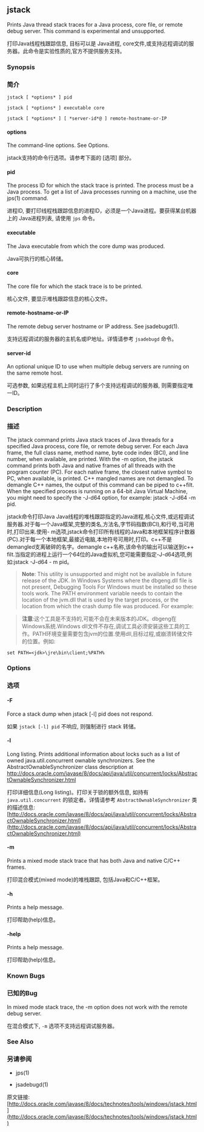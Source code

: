 ## jstack

Prints Java thread stack traces for a Java process, core file, or remote debug server. This command is experimental and unsupported.

打印Java线程栈跟踪信息, 目标可以是 Java进程, core文件,或支持远程调试的服务器。此命令是实验性质的,官方不提供服务支持。


### Synopsis

### 简介

```
jstack [ *options* ] pid

jstack [ *options* ] executable core

jstack [ *options* ] [ *server-id*@ ] remote-hostname-or-IP
```

#### options


The command-line options. See Options.

jstack支持的命令行选项。请参考下面的 [选项] 部分。


#### pid

The process ID for which the stack trace is printed. The process must be a Java process. To get a list of Java processes running on a machine, use the jps(1) command.

进程ID, 要打印线程栈跟踪信息的进程ID，必须是一个Java进程。要获得某台机器上的 Java进程列表, 请使用 `jps` 命令。


#### executable

The Java executable from which the core dump was produced.

Java可执行的核心转储。


#### core

The core file for which the stack trace is to be printed.

核心文件, 要显示堆栈跟踪信息的核心文件。


#### remote-hostname-or-IP

The remote debug server hostname or IP address. See jsadebugd(1).

支持远程调试的服务器的主机名或IP地址。详情请参考 `jsadebugd` 命令。


#### server-id

An optional unique ID to use when multiple debug servers are running on the same remote host.

可选参数, 如果远程主机上同时运行了多个支持远程调试的服务器, 则需要指定唯一ID。


### Description

### 描述


The jstack command prints Java stack traces of Java threads for a specified Java process, core file, or remote debug server. For each Java frame, the full class name, method name, byte code index (BCI), and line number, when available, are printed. With the -m option, the jstack command prints both Java and native frames of all threads with the program counter (PC). For each native frame, the closest native symbol to PC, when available, is printed. C++ mangled names are not demangled. To demangle C++ names, the output of this command can be piped to c++filt. When the specified process is running on a 64-bit Java Virtual Machine, you might need to specify the -J-d64 option, for example: jstack -J-d64 -m pid.

jstack命令打印Java Java线程的堆栈跟踪指定的Java进程,核心文件,或远程调试服务器.对于每一个Java框架,完整的类名,方法名,字节码指数(BCI),和行号,当可用时,打印出来.使用- m选项,jstack命令打印所有线程的Java和本地框架程序计数器(PC).对于每一个本地框架,最接近电脑,本地符号可用时,打印。c++不是demangled支离破碎的名字。demangle c++名称,该命令的输出可以输送到c++ filt.当指定的进程上运行一个64位的Java虚拟机,您可能需要指定-J-d64选项,例如:jstack -J-d64 - m pid。


> **Note**: This utility is unsupported and might not be available in future release of the JDK. In Windows Systems where the dbgeng.dll file is not present, Debugging Tools For Windows must be installed so these tools work. The PATH environment variable needs to contain the location of the jvm.dll that is used by the target process, or the location from which the crash dump file was produced. For example:

> **注意**:这个工具是不支持的,可能不会在未来版本的JDK。dbgeng在Windows系统.Windows dll文件不存在,调试工具必须安装这些工具的工作。PATH环境变量需要包含jvm的位置.使用dll,目标过程,或崩溃转储文件的位置。例如:



	set PATH=<jdk>\jre\bin\client;%PATH%

### Options

### 选项


#### -F

Force a stack dump when jstack [-l] pid does not respond.

如果 `jstack [-l] pid` 不响应, 则强制进行 stack 转储。


#### -l

Long listing. Prints additional information about locks such as a list of owned java.util.concurrent ownable synchronizers. See the AbstractOwnableSynchronizer class description at
http://docs.oracle.com/javase/8/docs/api/java/util/concurrent/locks/AbstractOwnableSynchronizer.html

打印详细信息(Long listing)。打印关于锁的额外信息, 如持有 `java.util.concurrent` 的锁定者。详情请参考 `AbstractOwnableSynchronizer` 类的描述信息:
[http://docs.oracle.com/javase/8/docs/api/java/util/concurrent/locks/AbstractOwnableSynchronizer.html](http://docs.oracle.com/javase/8/docs/api/java/util/concurrent/locks/AbstractOwnableSynchronizer.html)


#### -m

Prints a mixed mode stack trace that has both Java and native C/C++ frames.

打印混合模式(mixed mode)的堆栈跟踪, 包括Java和C/C++框架。


#### -h

Prints a help message.

打印帮助(help)信息。


#### -help

Prints a help message.

打印帮助(help)信息。


### Known Bugs

### 已知的Bug


In mixed mode stack trace, the -m option does not work with the remote debug server.

在混合模式下, `-m` 选项不支持远程调试服务器。


### See Also

### 另请参阅


- jps(1)

- jsadebugd(1)

原文链接: [http://docs.oracle.com/javase/8/docs/technotes/tools/windows/jstack.html](http://docs.oracle.com/javase/8/docs/technotes/tools/windows/jstack.html)

